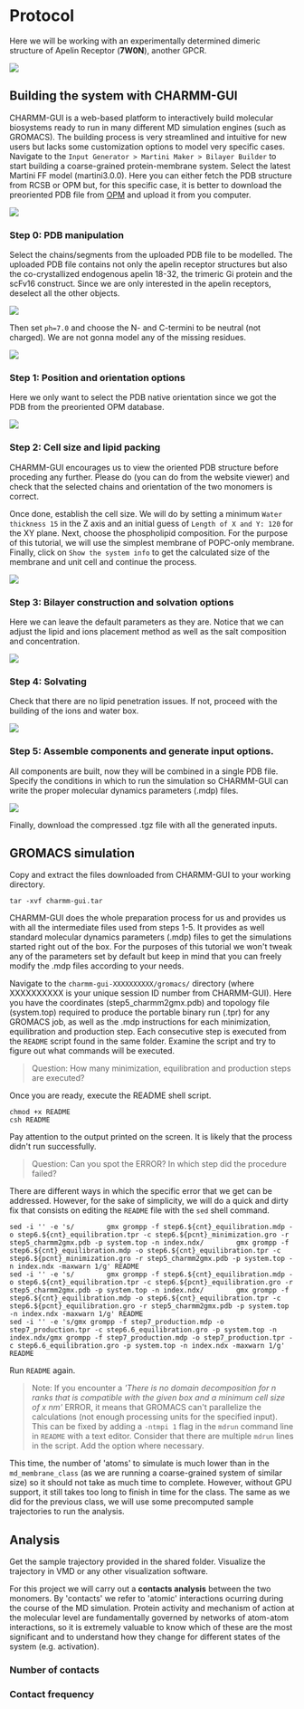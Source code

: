 # Protocol

Here we will be working with an experimentally determined dimeric structure of Apelin Receptor (**7W0N**), another GPCR.

![](practical/files/images/7w0n_pdb.png)

## Building the system with CHARMM-GUI

CHARMM-GUI is a web-based platform to interactively build molecular biosystems ready to run in many different MD simulation engines (such as GROMACS). The building process is very streamlined and intuitive for new users but lacks some customization options to model very specific cases. Navigate to the `Input Generator > Martini Maker > Bilayer Builder` to start building a coarse-grained protein-membrane system. Select the latest Martini FF model (martini3.0.0). Here you can either fetch the PDB structure from RCSB or OPM but, for this specific case, it is better to download the preoriented PDB file from [OPM](https://opm.phar.umich.edu) and upload it from you computer.

![](practical/files/images/martini_ff.png)

### Step 0: PDB manipulation

Select the chains/segments from the uploaded PDB file to be modelled. The uploaded PDB file contains not only the apelin receptor structures but also the co-crystallized endogenous apelin 18-32, the trimeric Gi protein and the scFv16 construct. Since we are only interested in the apelin receptors, deselect all the other objects.

![](practical/files/images/segment_ids.png)

Then set `ph=7.0` and choose the N- and C-termini to be neutral (not charged). We are not gonna model any of the missing residues.

![](practical/files/images/neutral.png)

### Step 1: Position and orientation options

Here we only want to select the PDB native orientation since we got the PDB from the preoriented OPM database.

![](practical/files/images/orient.png)

### Step 2: Cell size and lipid packing

CHARMM-GUI encourages us to view the oriented PDB structure before proceding any further. Please do (you can do from the website viewer) and check that the selected chains and orientation of the two monomers is correct.

Once done, establish the cell size. We will do by setting a minimum `Water thickness 15` in the Z axis and an initial guess of `Length of X and Y: 120` for the XY plane. Next, choose the phospholipid composition. For the purpose of this tutorial, we will use the simplest membrane of POPC-only membrane. Finally, click on `Show the system info` to get the calculated size of the membrane and unit cell and continue the process.

![](practical/files/images/cell_membrane_size.png)

### Step 3: Bilayer construction and solvation options

Here we can leave the default parameters as they are. Notice that we can adjust the lipid and ions placement method as well as the salt composition and concentration.

![](practical/files/images/solvate.png)

### Step 4: Solvating

Check that there are no lipid penetration issues. If not, proceed with the building of the ions and water box.

![](practical/files/images/lipid_penetration.png)

### Step 5: Assemble components and generate input options.

All components are built, now they will be combined in a single PDB file. Specify the conditions in which to run the simulation so CHARMM-GUI can write the proper molecular dynamics parameters (.mdp) files.

![](practical/files/images/assemble.png)

Finally, download the compressed .tgz file with all the generated inputs.

## GROMACS simulation

Copy and extract the files downloaded from CHARMM-GUI to your working directory.

```
tar -xvf charmm-gui.tar
```

CHARMM-GUI does the whole preparation process for us and provides us with all the intermediate files used from steps 1-5. It provides as well standard molecular dynamics parameters (.mdp) files to get the simulations started right out of the box. For the purposes of this tutorial we won't tweak any of the parameters set by default but keep in mind that you can freely modify the .mdp files according to your needs.

Navigate to the `charmm-gui-XXXXXXXXXX/gromacs/` directory (where XXXXXXXXXX is your unique session ID number from CHARMM-GUI). Here you have the coordinates (step5_charmm2gmx.pdb) and topology file (system.top) required to produce the portable binary run (.tpr) for any GROMACS job, as well as the .mdp instructions for each minimization, equilibration and production step. Each consecutive step is executed from the `README` script found in the same folder. Examine the script and try to figure out what commands will be executed.

> Question: How many minimization, equilibration and production steps are executed?

Once you are ready, execute the README shell script.

```
chmod +x README
csh README
```

Pay attention to the output printed on the screen. It is likely that the process didn't run successfully.

> Question: Can you spot the ERROR? In which step did the procedure failed?

There are different ways in which the specific error that we get can be addressed. However, for the sake of simplicity, we will do a quick and dirty fix that consists on editing the `README` file with the `sed` shell command.

```
sed -i '' -e 's/        gmx grompp -f step6.${cnt}_equilibration.mdp -o step6.${cnt}_equilibration.tpr -c step6.${pcnt}_minimization.gro -r step5_charmm2gmx.pdb -p system.top -n index.ndx/        gmx grompp -f step6.${cnt}_equilibration.mdp -o step6.${cnt}_equilibration.tpr -c step6.${pcnt}_minimization.gro -r step5_charmm2gmx.pdb -p system.top -n index.ndx -maxwarn 1/g' README
sed -i '' -e 's/        gmx grompp -f step6.${cnt}_equilibration.mdp -o step6.${cnt}_equilibration.tpr -c step6.${pcnt}_equilibration.gro -r step5_charmm2gmx.pdb -p system.top -n index.ndx/        gmx grompp -f step6.${cnt}_equilibration.mdp -o step6.${cnt}_equilibration.tpr -c step6.${pcnt}_equilibration.gro -r step5_charmm2gmx.pdb -p system.top -n index.ndx -maxwarn 1/g' README
sed -i '' -e 's/gmx grompp -f step7_production.mdp -o step7_production.tpr -c step6.6_equilibration.gro -p system.top -n index.ndx/gmx grompp -f step7_production.mdp -o step7_production.tpr -c step6.6_equilibration.gro -p system.top -n index.ndx -maxwarn 1/g' README

```

Run `README` again. 

> Note: If you encounter a *'There is no domain decomposition for n ranks that is compatible with the given box and a minimum cell size of x nm'* ERROR, it means that GROMACS can't parallelize the calculations (not enough processing units for the specified input). This can be fixed by adding a `-ntmpi 1` flag in the `mdrun` command line in `README` with a text editor. Consider that there are multiple `mdrun` lines in the script. Add the option where necessary.

This time, the number of 'atoms' to simulate is much lower than in the ```md_membrane_class``` (as we are running a coarse-grained system of similar size) so it should not take as much time to complete. However, without GPU support, it still takes too long to finish in time for the class. The same as we did for the previous class, we will use some precomputed sample trajectories to run the analysis.

## Analysis

Get the sample trajectory provided in the shared folder. Visualize the trajectory in VMD or any other visualization software. 

For this project we will carry out a **contacts analysis** between the two monomers. By 'contacts' we refer to 'atomic' interactions ocurring during the course of the MD simulation. Protein activity and mechanism of action at the molecular level are fundamentally governed by networks of atom-atom interactions, so it is extremely valuable to know which of these are the most significant and to understand how they change for different states of the system (e.g. activation).

### Number of contacts

### Contact frequency
